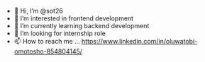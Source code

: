- 👋 Hi, I’m @sot26
- 👀 I’m interested in frontend development
- 🌱 I’m currently learning backend development 
- 💞️ I’m looking for internship role
- 📫 How to reach me ... https://www.linkedin.com/in/oluwatobi-omotosho-854804145/

<!---
sot26/sot26 is a ✨ special ✨ repository because its `README.md` (this file) appears on your GitHub profile.
You can click the Preview link to take a look at your changes.
--->

